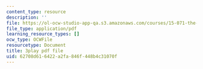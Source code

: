 ```yaml
---
content_type: resource
description: ''
file: https://ol-ocw-studio-app-qa.s3.amazonaws.com/courses/15-071-the-analytics-edge-spring-2017/62708d616422a2fa846f448b4c31070f_m0Yce2rtZJ8.pdf
file_type: application/pdf
learning_resource_types: []
ocw_type: OCWFile
resourcetype: Document
title: 3play pdf file
uid: 62708d61-6422-a2fa-846f-448b4c31070f
---
```

